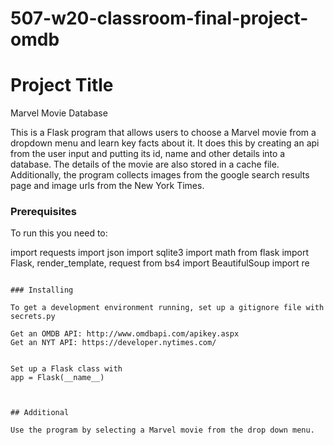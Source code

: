 # 507-w20-classroom-final-project-omdb

# Project Title

Marvel Movie Database

This is a Flask program that allows users to choose a Marvel movie from a dropdown menu and learn key facts about it. It does this by creating an api from the user input and putting its id, name and other details into a database. The details of the movie are also stored in a cache file. 
Additionally, the program collects images from the google search results page and image urls from the New York Times. 



### Prerequisites


To run this you need to: 

import requests
import json
import sqlite3
import math
from flask import Flask, render_template, request
from bs4 import BeautifulSoup
import re


```

### Installing

To get a development environment running, set up a gitignore file with secrets.py

Get an OMDB API: http://www.omdbapi.com/apikey.aspx
Get an NYT API: https://developer.nytimes.com/


Set up a Flask class with
app = Flask(__name__)



## Additional

Use the program by selecting a Marvel movie from the drop down menu.  


